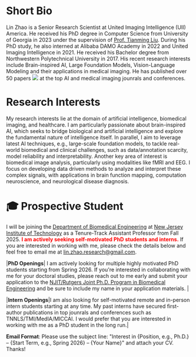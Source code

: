 

# Short Bio

Lin Zhao is a Senior Research Scientist at United Imaging Intelligence (UII) America. He received his PhD degree in Computer Science from University of Georgia in 2023 under the supervision of [Prof. Tianming Liu](https://cobweb.cs.uga.edu/~tliu/). During his PhD study, he also interned at Alibaba DAMO Academy in 2022 and United Imaging Intelligence in 2021. He received his Bachelor degree from Northwestern Polytechnical University in 2017. His recent research interests include Brain-inspired AI, Large Foundation Models, Vision-Language Modeling and their applications in medical imaging. He has published over 50 papers <a href='https://scholar.google.com/citations?user=RxG1Wj8AAAAJ'><img src="https://img.shields.io/endpoint?logo=Google%20Scholar&url=https%3A%2F%2Fcdn.jsdelivr.net%2Fgh%2Flin-zhao-research%2Flin-zhao-research.github.io@google-scholar-stats%2Fgs_data_shieldsio.json&labelColor=f6f6f6&color=9cf&style=flat&label=citations"></a> at the top AI and medical imaging jounrals and conferences. 


# Research Interests

My research interests lie at the domain of artificial intelligence, biomedical imaging, and healthcare. I am particularly passionate about brain-inspired AI, which seeks to bridge biological and artificial intelligence and explore the fundamental nature of intelligence itself. In parallel, I aim to leverage latest AI techniques, e.g., large-scale foundation models, to tackle real-world biomedical and clinical challenges, such as data/annotation scarcity, model reliability and interpretability. Another key area of interest is biomedical image analysis, particularly using modalities like fMRI and EEG. I focus on developing data driven methods to analyze and interpret these complex signals, with applications in brain function mapping, computation neuroscience, and neurological disease diagnosis.


# 🎓 Prospective Student
I will be joining the [Department of Biomedical Engineering](https://biomedical.njit.edu/) at [New Jersey Institute of Technology](https://www.njit.edu/) as a Tenure-Track Assistant Professor from Fall 2025. <span style="color: red;"> **I am actively seeking self-motivated PhD students and interns.**</span> If you are interested in working with me, please check the details below and feel free to email me at [lin.zhao.research@gmail.com](mailto:lin.zhao.research@gmail.com).

|**PhD Openings**| I am actively looking for multiple highly motivated PhD students starting from Spring 2026. If you're interested in collaborating with me for your doctoral studies, please reach out to me early and submit your application to the [NJIT/Rutgers Joint Ph.D. Program in Biomedical Engineering](https://biomedical.njit.edu/academics/graduate/doctoral.php) and be sure to include my name in your application materials. |

|**Intern Openings**|I am also looking for self-motivated remote and in-person intern students starting at any time. My past interns have secured first-author publications in top jounrals and conferences such as TNNLS/TMI/MedIA/MICCAI. I would prefer that you are interested in working with me as a PhD student in the long run.|

**Email Format**: Please use the subject line: "Interest in {Position, e.g., Ph.D.} – {Start Term, e.g., Spring 2026} – {Your Name}" and attach your CV. Thanks!
